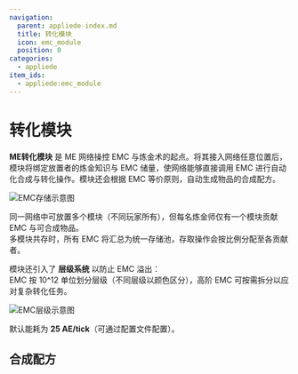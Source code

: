 ```yaml
---
navigation:
  parent: appliede-index.md
  title: 转化模块
  icon: emc_module
  position: 0
categories:
  - appliede
item_ids:
  - appliede:emc_module
---
```


# 转化模块

<GameScene zoom="8" background="transparent">
  <ImportStructure src="assemblies/transmutation_module.snbt" />
</GameScene>

**ME转化模块** 是 ME 网络操控 EMC 与炼金术的起点。将其接入网络任意位置后，模块将绑定放置者的炼金知识与 EMC 储量，使网络能够直接调用 EMC 进行自动化合成与转化操作。模块还会根据 EMC 等价原则，自动生成物品的合成配方。

![EMC存储示意图](diagrams/emc_storage.png)

同一网络中可放置多个模块（不同玩家所有），但每名炼金师仅有一个模块贡献 EMC 与可合成物品。  
多模块共存时，所有 EMC 将汇总为统一存储池，存取操作会按比例分配至各贡献者。

模块还引入了 **层级系统** 以防止 EMC 溢出：  
EMC 按 10^12 单位划分层级（不同层级以颜色区分），高阶 EMC 可按需拆分以应对复杂转化任务。

![EMC层级示意图](diagrams/emc_tiers.png)

默认能耗为 **25 AE/tick**（可通过配置文件配置）。

## 合成配方

<RecipeFor id="appliede:emc_module" />
